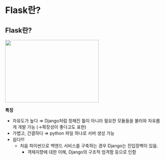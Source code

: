 # Flask란?

## Flask란?
<img src="https://github.com/BE02LEEJAEHOON/oz_class/assets/155046462/80dbc369-8ec7-4075-9b33-d8f2f33e3c8d" width="300" height="200"/>

**특징**

- 자유도가 높다 ⇒ Django처럼 정해진 틀이 아니라 필요한 모듈들을 불러와 자유롭게 개발 가능 (→확장성이 좋다고도 표현)
- 가볍고, 간결하다 ⇒ python 파일 하나로 서버 생성 가능
- 쉽다!!!
    - 처음 파이썬으로 백엔드 서비스를 구축하는 경우 Django는 진입장벽이 있음.
        - 객체지향에 대한 이해, Django의 구조적 엄격함 등으로 인함
